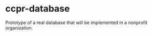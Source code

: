 # ccpr-database

Prototype of a real database that will be implemented in a nonprofit organization. 
